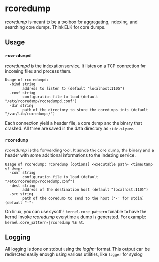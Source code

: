 # rcoredump

_rcoredump_ is meant to be a toolbox for aggregating, indexing, and searching
core dumps. Think ELK for core dumps.

## Usage

### `rcoredumpd`

_rcoredumpd_ is the indexation service. It listen on a TCP connection for
incoming files and process them.

```
Usage of rcoredumpd:
  -bind string
        address to listen to (default "localhost:1105")
  -conf string
        configuration file to load (default "/etc/rcoredump/rcoredumpd.conf")
  -dir string
        path of the directory to store the coredumps into (default "/var/lib/rcoredumpd/")
```

Each connection yield a header file, a core dump and the binary that crashed.
All three are saved in the data directory as `<id>.<type>`.

### `rcoredump`

_rcoredump_ is the forwarding tool. It sends the core dump, the binary and a
header with some additional informations to the indexing service.

```
Usage of rcoredump: rcoredump [options] <executable path> <timestamp of dump>
  -conf string
        configuration file to load (default "/etc/rcoredump/rcoredump.conf")
  -dest string
        address of the destination host (default "localhost:1105")
  -src string
        path of the coredump to send to the host ('-' for stdin) (default "-")
```

On linux, you can use sysctl's `kernel.core_pattern` tunable to have the kernel
invoke _rcoredump_ everytime a dump is generated. For example:
`kernel.core_pattern=|rcoredump %E %t`.

## Logging

All logging is done on stdout using the _logfmt_ format. This output can be
redirected easily enough using various utilities, like `logger` for syslog.

